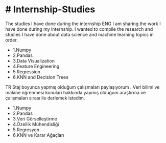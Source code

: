 <h1># Internship-Studies</h1>
The studies I have done during the internship
ENG
I am sharing the work I have done during my internship.
I wanted to compile the research and studies I have done about data science and machine learning topics in order.
<ul>
<li>1.Numpy</li>
<li>2.Pandas</li>
<li>3.Data Visualization</li>
<li>4.Feature Engineering</li>
<li>5.Regression</li>
<li>6.KNN and Decision Trees</li>
</ul>

TR
Staj boyunca yapmış olduğum çalışmaları paylaşıyorum .
Veri bilimi ve makine öğrenmesi konuları hakkında yapmış olduğum araştırma ve çalışmaları sırası ile derlemek istedim.
<ul>
<li>1.Numpy</li>
<li>2.Pandas</li>
<li>3.Veri Görselleştirme</li>
<li>4.Özellik Mühendisliği</li>
<li>5.Regresyon</li>
<li>6.KNN ve Karar Ağaçları</li> 
</ul>
